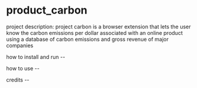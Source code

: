 # product_carbon

project description:
    project carbon is a browser extension that lets the user know the carbon emissions per dollar associated with an online product using a database of carbon emissions and gross revenue of major companies

how to install and run
    --

how to use
    --

credits
    --
